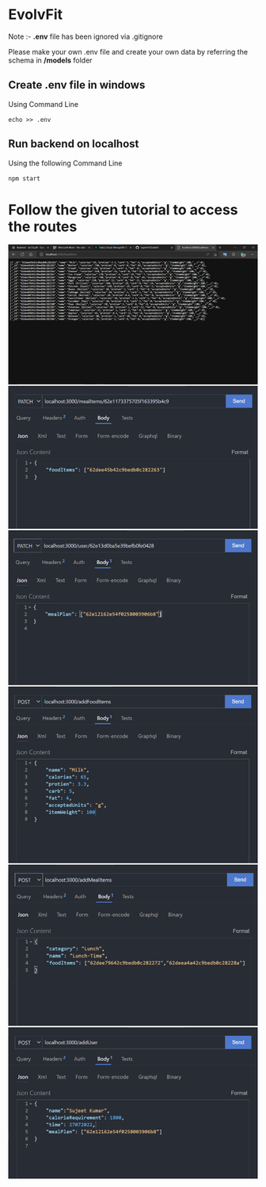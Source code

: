 # EvolvFit

Note :- **.env** file has been ignored via .gitignore

Please make your own .env file and create your own data by referring the schema in **/models** folder

## Create .env file in windows
Using Command Line

``` 
echo >> .env 
```

## Run backend on localhost
Using the following Command Line

```
npm start
```


# Follow the given tutorial to access the routes

![Whole DB](./Images/get-all.png)
![Patch Meal Item](./Images/patch-mealItem.png)
![Patch User](./Images/patch-user.png)
![Post Add Food Items](./Images/post-addFoodItems.png)
![Post Add Meal Item](./Images/post-addMealItems.png)
![Post Add User](./Images//post-addUser.png)
